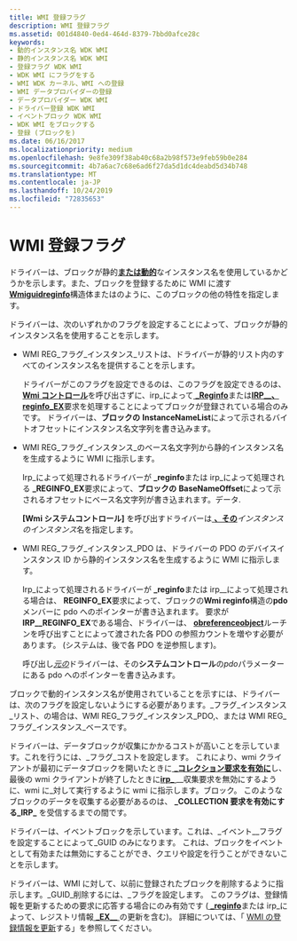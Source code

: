 ```yaml
---
title: WMI 登録フラグ
description: WMI 登録フラグ
ms.assetid: 001d4840-0ed4-464d-8379-7bbd0afce28c
keywords:
- 動的インスタンス名 WDK WMI
- 静的インスタンス名 WDK WMI
- 登録フラグ WDK WMI
- WDK WMI にフラグをする
- WMI WDK カーネル、WMI への登録
- WMI データプロバイダーの登録
- データプロバイダー WDK WMI
- ドライバー登録 WDK WMI
- イベントブロック WDK WMI
- WDK WMI をブロックする
- 登録 (ブロックを)
ms.date: 06/16/2017
ms.localizationpriority: medium
ms.openlocfilehash: 9e8fe309f38ab40c68a2b98f573e9feb59b0e284
ms.sourcegitcommit: 4b7a6ac7c68e6ad6f27da5d1dc4deabd5d34b748
ms.translationtype: MT
ms.contentlocale: ja-JP
ms.lasthandoff: 10/24/2019
ms.locfileid: "72835653"
---
```

# <a name="wmi-registration-flags"></a>WMI 登録フラグ





ドライバーは、ブロックが静的[**または動的**](https://docs.microsoft.com/windows-hardware/drivers/ddi/wmistr/ns-wmistr-wmiregguidw)なインスタンス名を使用しているかどうかを示します。また、ブロックを登録するために WMI に渡す[**Wmiguidreginfo**](https://docs.microsoft.com/windows-hardware/drivers/ddi/wmilib/ns-wmilib-_wmiguidreginfo)構造体またはのように、このブロックの他の特性を指定します。

ドライバーは、次のいずれかのフラグを設定することによって、ブロックが静的インスタンス名を使用することを示します。

-   WMI REG\_フラグ\_インスタンス\_リストは、ドライバーが静的リスト内のすべてのインスタンス名を提供することを示します。

    ドライバーがこのフラグを設定できるのは、このフラグを設定できるのは、 [**Wmi コントロール**](https://docs.microsoft.com/windows-hardware/drivers/ddi/wmilib/nf-wmilib-wmisystemcontrol)を呼び出さずに、irp\_によって[ **\_Reginfo**](https://docs.microsoft.com/windows-hardware/drivers/kernel/irp-mn-reginfo)または[**IRP\_\_、reginfo\_EX**](https://docs.microsoft.com/windows-hardware/drivers/kernel/irp-mn-reginfo-ex)要求を処理することによってブロックが登録されている場合のみです。 ドライバーは、**ブロックの** **InstanceNameList**によって示されるバイトオフセットにインスタンス名文字列を書き込みます。

-   WMI REG\_フラグ\_インスタンス\_のベース名文字列から静的インスタンス名を生成するように WMI に指示します。

    Irp\_によって処理されるドライバーが **\_reginfo**または irp\_によって処理される **\_REGINFO\_EX**要求によって、**ブロックの** **BaseNameOffset**によって示されるオフセットにベース名文字列が書き込まれます。データ.

    **[Wmi システムコントロール]** を呼び出すドライバーは[ **、その**](https://docs.microsoft.com/windows-hardware/drivers/ddi/wmilib/nc-wmilib-wmi_query_reginfo_callback)*インスタンスのインスタンス*名を指定します。

-   WMI REG\_フラグ\_インスタンス\_PDO は、ドライバーの PDO のデバイスインスタンス ID から静的インスタンス名を生成するように WMI に指示します。

    Irp\_によって処理されるドライバーが **\_reginfo**または irp\_\_によって処理される場合は、 **REGINFO\_EX**要求によって、ブロックの**Wmi reginfo**構造の**pdo**メンバーに pdo へのポインターが書き込まれます。 要求が**IRP\_\_REGINFO\_EX**である場合、ドライバーは、 [**obreferenceobject**](https://docs.microsoft.com/windows-hardware/drivers/ddi/wdm/nf-wdm-obfreferenceobject)ルーチンを呼び出すことによって渡された各 PDO の参照カウントを増やす必要があります。 (システムは、後で各 PDO を逆参照します)。

    呼び出し[*元の*](https://docs.microsoft.com/windows-hardware/drivers/ddi/wmilib/nc-wmilib-wmi_query_reginfo_callback)ドライバーは、その**システムコントロール**の*pdo*パラメーターにある pdo へのポインターを書き込みます。

ブロックで動的インスタンス名が使用されていることを示すには、ドライバーは、次のフラグを設定しないようにする必要があります。\_フラグ\_インスタンス\_リスト、の場合は、WMI REG\_フラグ\_インスタンス\_PDO,、または WMI REG\_フラグ\_インスタンス\_ベースです。

ドライバーは、データブロックが収集にかかるコストが高いことを示しています。これを行うには、\_フラグ\_コストを設定します。 これにより、wmi クライアントが最初にデータブロックを開いたときに[ **\_コレクション要求を有効に**](https://docs.microsoft.com/windows-hardware/drivers/kernel/irp-mn-enable-collection)し、最後の wmi クライアントが終了したときに[**irp\_** ](https://docs.microsoft.com/windows-hardware/drivers/kernel/irp-mn-disable-collection)\_\_収集要求を無効にするように、wmi に\_対して実行するように wmi に指示します。ブロック。 このようなブロックのデータを収集する必要があるのは、 **\_COLLECTION 要求を有効にする\_IRP\_** を受信するまでの間です。

ドライバーは、イベントブロックを示しています。これは、\_イベント\_\_フラグを設定することによって\_GUID のみになります。 これは、ブロックをイベントとして有効または無効にすることができ、クエリや設定を行うことができないことを示します。

ドライバーは、WMI に対して、以前に登録されたブロックを削除するように指示します。\_GUID\_削除するには、\_フラグを設定します。 このフラグは、登録情報を更新するための要求に応答する場合にのみ有効です ([ **\_reginfo**](https://docs.microsoft.com/windows-hardware/drivers/kernel/irp-mn-reginfo)または irp\_によって、レジストリ情報[ **\_EX\_\_** ](https://docs.microsoft.com/windows-hardware/drivers/kernel/irp-mn-reginfo-ex)の更新を含む)。 詳細については、「 [WMI の登録情報を更新](updating-wmi-registration-information.md)する」を参照してください。

 

 




